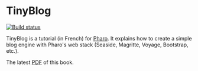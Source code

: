 # TinyBlog

[![Build status](https://travis-ci.com/SquareBracketAssociates/TinyBlogTutorial.svg?branch=master)](https://travis-ci.com/github/SquareBracketAssociates/TinyBlogTutorial)

TinyBlog is a tutorial (in French) for [Pharo](www.pharo.org).
It explains how to create a simple blog engine with Pharo's web stack (Seaside, Magritte, Voyage, Bootstrap, etc.).



The latest [PDF](https://github.com/SquareBracketAssociates/TinyBlogTutorial/releases/download/continuous/TinyBlog-FR.pdf) of this book.
